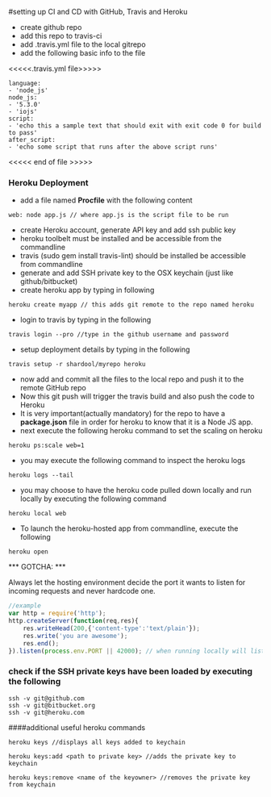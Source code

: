 #setting up CI and CD with GitHub, Travis and Heroku
- create github repo
- add this repo to travis-ci
- add .travis.yml file to the local gitrepo
- add the following basic info to the file

<<<<<.travis.yml file>>>>>
```
language:
- 'node_js'
node_js:
- '5.3.0'
- 'iojs'
script:
- 'echo this a sample text that should exit with exit code 0 for build to pass'
after_script:
- 'echo some script that runs after the above script runs'
```
<<<<< end of file >>>>>

### Heroku Deployment
- add a file named **Procfile** with the following content
```
web: node app.js // where app.js is the script file to be run
```

- create Heroku account, generate API key and add ssh public key
- heroku toolbelt must be installed and be accessible from the commandline
- travis (sudo gem install travis-lint) should be installed be accessible from commandline 
- generate and add SSH private key to the OSX keychain (just like github/bitbucket)
- create heroku app by typing in following
```
heroku create myapp // this adds git remote to the repo named heroku
```
- login to travis by typing in the following
```
travis login --pro //type in the github username and password
```
- setup deployment details by typing in the following
```
travis setup -r shardool/myrepo heroku
```
- now add and commit all the files to the local repo and push it to the remote GitHub repo
- Now this git push will trigger the travis build and also push the code to Heroku
- It is very important(actually mandatory) for the repo to have a **package.json** file in order for heroku to know that it is a Node JS app.
- next execute the following heroku command to set the scaling on heroku
```
heroku ps:scale web=1
```
- you may execute the following command to inspect the heroku logs

```
heroku logs --tail
```
- you may choose to have the heroku code pulled down locally and run locally by executing the following command

```
heroku local web
```
- To launch the heroku-hosted app from commandline, execute the following
```
heroku open
```
*** GOTCHA: ***

Always let the hosting environment decide the port it wants to listen for incoming requests and never hardcode one.
``` JavaScript 
//example
var http = require('http');
http.createServer(function(req,res){
    res.writeHead(200,{'content-type':'text/plain'});
    res.write('you are awesome');
    res.end();
}).listen(process.env.PORT || 42000); // when running locally will listen on 42000
```
### check if the SSH private keys have been loaded by executing the following
```
ssh -v git@github.com
ssh -v git@bitbucket.org
ssh -v git@heroku.com
```

####additional useful heroku commands

```
heroku keys //displays all keys added to keychain
```

```
heroku keys:add <path to private key> //adds the private key to keychain
```

```
heroku keys:remove <name of the keyowner> //removes the private key from keychain
```